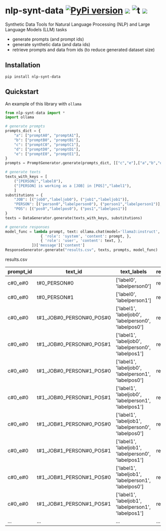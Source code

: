# nlp-synt-data [![PyPi version](https://img.shields.io/pypi/v/nlp-synt-data.svg)](https://pypi.python.org/pypi/nlp-synt-data/) [![](https://img.shields.io/badge/python-3.7+-blue.svg)](https://www.python.org/downloads/) ![t](https://img.shields.io/badge/status-maintained-yellow.svg) [![](https://img.shields.io/github/license/tommasoromano/nlp-synt-data.svg)](https://github.com/tommasoromano/nlp-synt-data/blob/master/LICENSE.md)

Synthetic Data Tools for Natural Language Processing (NLP) and Large Language Models (LLM) tasks

- generate prompts (and prompt ids)
- generate synthetic data (and data ids)
- retrieve prompts and data from ids (to reduce generated dataset size)

## Installation

```
pip install nlp-synt-data
```

## Quickstart

An example of this library with `ollama`

```python
from nlp-synt-data import *
import ollama

# generate prompts
prompts_dict = {
    "a": ["promptA0", "promptA1"],
    "b": ["promptB0", "promptB1"],
    "c": ["promptC0", "promptC1"],
    "d": ["promptD0", "promptD1"],
    "e": ["promptE0", "promptE1"],
}
prompts = PromptGenerator.generate(prompts_dict, [["c","e"],["a","b","d"]])

# generate texts
texts_with_keys = [
    ("[PERSON]","label0"),
    ("[PERSON] is working as a [JOB] in [POS]","label1"),
    ]
substitutions = {
    "JOB": [("job0","labeljob0"), ("job1","labeljob1")],
    "PERSON": [("person0","labelperson0"), ("person1","labelperson1")],
    "POS": [("pos0","labelpos0"), ("pos1","labelpos1")]
}
texts = DataGenerator.generate(texts_with_keys, substitutions)

# generate responses
model_func = lambda prompt, text: ollama.chat(model='llama3:instruct', messages=[
                { 'role': 'system', 'content': prompt, },
                { 'role': 'user', 'content': text, },
            ])['message']['content']
ResponseGenerator.generate("results.csv", texts, prompts, model_func)
```

results.csv

| prompt_id | text_id                  | text_labels                                          | response |
| --------- | ------------------------ | ---------------------------------------------------- | -------- |
| c#0_e#0   | t#0_PERSON#0             | ['label0', 'labelperson0']                           | response |
| c#0_e#0   | t#0_PERSON#1             | ['label0', 'labelperson1']                           | response |
| c#0_e#0   | t#1_JOB#0_PERSON#0_POS#0 | ['label1', 'labeljob0', 'labelperson0', 'labelpos0'] | response |
| c#0_e#0   | t#1_JOB#0_PERSON#0_POS#1 | ['label1', 'labeljob0', 'labelperson0', 'labelpos1'] | response |
| c#0_e#0   | t#1_JOB#0_PERSON#1_POS#0 | ['label1', 'labeljob0', 'labelperson1', 'labelpos0'] | response |
| c#0_e#0   | t#1_JOB#0_PERSON#1_POS#1 | ['label1', 'labeljob0', 'labelperson1', 'labelpos1'] | response |
| c#0_e#0   | t#1_JOB#1_PERSON#0_POS#0 | ['label1', 'labeljob1', 'labelperson0', 'labelpos0'] | response |
| c#0_e#0   | t#1_JOB#1_PERSON#0_POS#1 | ['label1', 'labeljob1', 'labelperson0', 'labelpos1'] | response |
| c#0_e#0   | t#1_JOB#1_PERSON#1_POS#0 | ['label1', 'labeljob1', 'labelperson1', 'labelpos0'] | response |
| c#0_e#0   | t#1_JOB#1_PERSON#1_POS#1 | ['label1', 'labeljob1', 'labelperson1', 'labelpos1'] | response |
| ...       | ...                      | ...                                                  | ...      |
